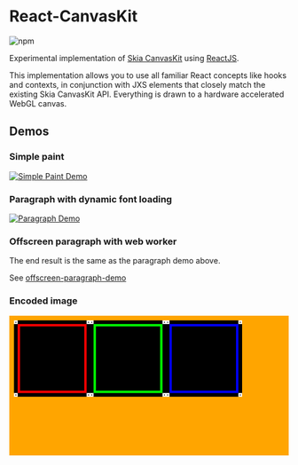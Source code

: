 # React-CanvasKit

![npm](https://img.shields.io/npm/v/react-canvaskit)

Experimental implementation of [Skia CanvasKit](https://skia.org/user/modules/canvaskit) using [ReactJS](https://reactjs.org/).

This implementation allows you to use all familiar React concepts like hooks and contexts, in conjunction with JXS elements that closely match the existing Skia CanvasKit API. Everything is drawn to a hardware accelerated WebGL canvas.

## Demos

### Simple paint

[![Simple Paint Demo](/demos/simple-paint/hello-react-canvaskit.png?raw=true "Simple Paint Demo")](./demos/simple-paint/)

### Paragraph with dynamic font loading

[![Paragraph Demo](/demos/paragraph-demo/paragraph-demo.gif?raw=true "Paragraph Demo")](./demos/paragraph-demo/)

### Offscreen paragraph with web worker

The end result is the same as the paragraph demo above.

See [offscreen-paragraph-demo](./demos/offscreen-paragraph-demo/)

### Encoded image

[![Encoded Image Demo](/demos/encoded-image/encoded-image-demo.png?raw=true "Encoded Image Demo")](./demos/encoded-image/)
